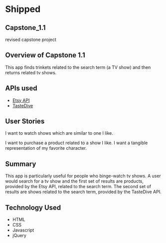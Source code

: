 # Shipped

## Capstone_1.1
revised capstone project

## Overview of Capstone 1.1 
This app finds trinkets related to the search term (a TV show) and then returns related tv shows. 

## APIs used 
- [Etsy API](https://www.etsy.com/developers/documentation/getting_started/api_basics)
- [TasteDive](https://tastedive.com/read/api)

## User Stories 

I want to watch shows which are similar to one I like. 

I want to purchase a product related to a show I like. 
I want a tangible representation of my favorite character.

## Summary 
This app is particularly useful for people who binge-watch tv shows. A user would search for a tv show and the first set of results are products, provided by the Etsy API, related to the search term. The second set of results are shows related to the search term, provided by the TasteDive API. 

## Technology Used 
- HTML  
- CSS
- Javascript
- jQuery 
